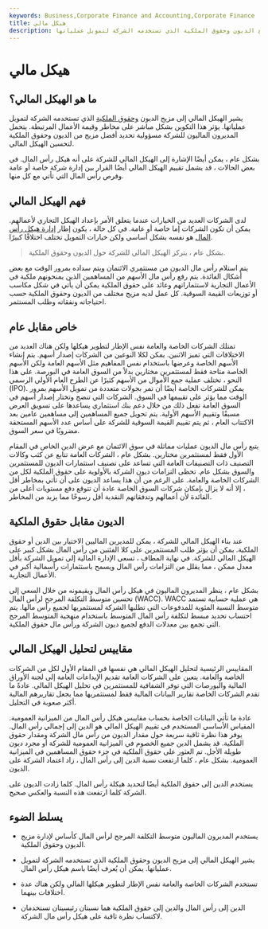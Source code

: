 ```yaml
---
keywords: Business,Corporate Finance and Accounting,Corporate Finance
title: هيكل مالي
description: يشير الهيكل المالي إلى مزيج الديون وحقوق الملكية الذي تستخدمه الشركة لتمويل عملياتها.
---
```


# هيكل مالي
## ما هو الهيكل المالي؟

يشير الهيكل المالي إلى مزيج الديون [وحقوق الملكية](/equity) الذي تستخدمه الشركة لتمويل عملياتها. يؤثر هذا التكوين بشكل مباشر على مخاطر وقيمة الأعمال المرتبطة. يتحمل المديرون الماليون للشركة مسؤولية تحديد أفضل مزيج من الديون وحقوق الملكية لتحسين الهيكل المالي.

بشكل عام ، يمكن أيضًا الإشارة إلى الهيكل المالي للشركة على أنه هيكل رأس المال. في بعض الحالات ، قد يشمل تقييم الهيكل المالي أيضًا القرار بين إدارة شركة خاصة أو عامة وفرص رأس المال التي تأتي مع كل منها.

## فهم الهيكل المالي

لدى الشركات العديد من الخيارات عندما يتعلق الأمر بإعداد الهيكل التجاري لأعمالهم. يمكن أن تكون الشركات إما خاصة أو عامة. في كل حالة ، يكون إطار [إدارة هيكل رأس المال](/capitalstructure) هو نفسه بشكل أساسي ولكن خيارات التمويل تختلف اختلافًا كبيرًا.

> بشكل عام ، يتركز الهيكل المالي للشركة حول الديون وحقوق الملكية.

>

يتم استلام رأس مال الديون من مستثمري الائتمان ويتم سداده بمرور الوقت مع بعض أشكال الفائدة. يتم رفع رأس مال الأسهم من المساهمين الذين يمنحونهم ملكية في الأعمال التجارية لاستثماراتهم وعائد على حقوق الملكية يمكن أن يأتي في شكل مكاسب أو توزيعات القيمة السوقية. كل عمل لديه مزيج مختلف من الديون وحقوق الملكية حسب احتياجاته ونفقاته وطلب المستثمر.

## خاص مقابل عام

تمتلك الشركات الخاصة والعامة نفس الإطار لتطوير هيكلها ولكن هناك العديد من الاختلافات التي تميز الاثنين. يمكن لكلا النوعين من الشركات إصدار أسهم. يتم إنشاء الأسهم الخاصة وعرضها باستخدام نفس المفاهيم مثل الأسهم العامة ولكن الأسهم الخاصة متاحة فقط لمستثمرين مختارين بدلاً من السوق العامة في البورصة. على هذا النحو ، تختلف عملية جمع الأموال من الأسهم كثيرًا عن الطرح العام الأولي الرسمي (IPO). يمكن للشركات الخاصة أيضًا أن تمر بجولات متعددة من تمويل الأسهم بمرور الوقت مما يؤثر على تقييمها في السوق. الشركات التي تنضج وتختار إصدار أسهم في السوق العامة تفعل ذلك من خلال دعم بنك استثماري يساعدها على تسويق العرض مسبقًا وتقييم الأسهم الأولية. يتم تحويل جميع المساهمين إلى مساهمين عامين بعد الاكتتاب العام ، ثم يتم تقييم القيمة السوقية للشركة على أساس عدد الأسهم المستحقة مضروبًا في سعر السوق.

يتبع رأس مال الديون عمليات مماثلة في سوق الائتمان مع عرض الدين الخاص في المقام الأول فقط لمستثمرين مختارين. بشكل عام ، الشركات العامة تتابع عن كثب وكالات التصنيف ذات التصنيفات العامة التي تساعد على تصنيف استثمارات الديون للمستثمرين والسوق بشكل عام. تحظى التزامات ديون الشركة بالأولوية على حقوق الملكية لكل من الشركات الخاصة والعامة. على الرغم من أن هذا يساعد الديون على أن تأتي بمخاطر أقل ، إلا أنه لا يزال بإمكان شركات السوق الخاصة عادة أن تتوقع دفع مستويات أعلى من الفائدة لأن أعمالهم وتدفقاتهم النقدية أقل رسوخًا مما يزيد من المخاطر.

## الديون مقابل حقوق الملكية

عند بناء الهيكل المالي للشركة ، يمكن للمديرين الماليين الاختيار بين الدين أو حقوق الملكية. يمكن أن يؤثر طلب المستثمرين على كلا الفئتين من رأس المال بشكل كبير على الهيكل المالي للشركة. في نهاية المطاف ، تسعى الإدارة المالية إلى تمويل الشركة بأقل معدل ممكن ، مما يقلل من التزامات رأس المال ويسمح باستثمارات رأسمالية أكبر في الأعمال التجارية.

بشكل عام ، ينظر المديرون الماليون في هيكل رأس المال ويقيمونه من خلال السعي إلى تحسين متوسط التكلفة المرجح لرأس المال (WACC). WACC هي عملية حسابية تستمد متوسط النسبة المئوية للمدفوعات التي تطلبها الشركة لمستثمريها لجميع رأس مالها. يتم احتساب تحديد مبسط لتكلفة رأس المال المتوسط باستخدام منهجية المتوسط المرجح التي تجمع بين معدلات الدفع لجميع ديون الشركة ورأس مال حقوق الملكية.

## مقاييس لتحليل الهيكل المالي

المقاييس الرئيسية لتحليل الهيكل المالي هي نفسها في المقام الأول لكل من الشركات الخاصة والعامة. يتعين على الشركات العامة تقديم الإيداعات العامة إلى لجنة الأوراق المالية والبورصات التي توفر الشفافية للمستثمرين في تحليل الهيكل المالي. عادةً ما تقدم الشركات الخاصة تقارير البيانات المالية فقط لمستثمريها مما يجعل تقاريرهم المالية أكثر صعوبة في التحليل.

عادة ما تأتي البيانات الخاصة بحساب مقاييس هيكل رأس المال من الميزانية العمومية. المقياس الأساسي المستخدم في تقييم الهيكل المالي هو الدين إلى إجمالي رأس المال. يوفر هذا نظرة ثاقبة سريعة حول مقدار الديون من رأس مال الشركة ومقدار حقوق الملكية. قد يشمل الدين جميع الخصوم في الميزانية العمومية للشركة أو مجرد ديون طويلة الأجل. تم العثور على حقوق الملكية في جزء حقوق المساهمين في الميزانية العمومية. بشكل عام ، كلما ارتفعت نسبة الدين إلى رأس المال ، زاد اعتماد الشركة على الديون.

يستخدم الدين إلى حقوق الملكية أيضًا لتحديد هيكلة رأس المال. كلما زادت الديون على الشركة كلما ارتفعت هذه النسبة والعكس صحيح.

## يسلط الضوء

- يستخدم المديرون الماليون متوسط التكلفة المرجح لرأس المال كأساس لإدارة مزيج الديون وحقوق الملكية.

- يشير الهيكل المالي إلى مزيج الديون وحقوق الملكية الذي تستخدمه الشركة لتمويل عملياتها. يمكن أن يُعرف أيضًا باسم هيكل رأس المال.

- تستخدم الشركات الخاصة والعامة نفس الإطار لتطوير هيكلها المالي ولكن هناك عدة اختلافات بينهما.

- الدين إلى رأس المال والدين إلى حقوق الملكية هما نسبتان رئيسيتان تستخدمان لاكتساب نظرة ثاقبة على هيكل رأس مال الشركة.

